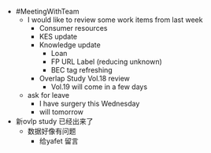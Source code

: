- #MeetingWithTeam
	- I would like to review some work items from last week
		- Consumer resources
		- KES update
		- Knowledge update
			- Loan
			- FP URL Label (reducing unknown)
			- BEC tag refreshing
		- Overlap Study Vol.18 review
			- Vol.19 will come in a few days
	- ask for leave
		- I have surgery this Wednesday
		- will tomorrow
- 新ovlp study 已经出来了
	- 数据好像有问题
		- 给yafet 留言